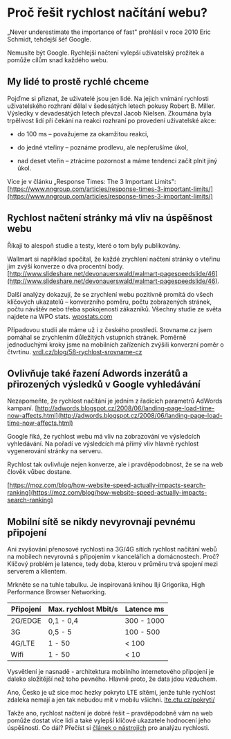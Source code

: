 # Proč řešit rychlost načítání webu?

„Never underestimate the importance of fast" prohlásil v roce 2010 Eric Schmidt, tehdejší šéf Google.

Nemusíte být Google. Rychlejší načtení vylepší uživatelský prožitek a pomůže cílům snad každého webu.

## My lidé to prostě rychlé chceme

Pojďme si přiznat, že uživatelé jsou jen lidé. Na jejich vnímání rychlosti uživatelského rozhraní dělal v šedesátých letech pokusy Robert B. Miller. Výsledky v devadesátých letech převzal Jacob Nielsen. Zkoumána byla trpělivost lidí při čekání na reakci rozhraní po provedení uživatelské akce:

* do 100 ms – považujeme za okamžitou reakci,

* do jedné vteřiny – poznáme prodlevu, ale nepřerušíme úkol,

* nad deset vteřin – ztrácíme pozornost a máme tendenci začít plnit jiný úkol.

Více je v článku „Response Times: The 3 Important Limits": [https://www.nngroup.com/articles/response-times-3-important-limits/](https://www.nngroup.com/articles/response-times-3-important-limits/)

## Rychlost načtení stránky má vliv na úspěšnost webu

Říkají to alespoň studie a testy, které o tom byly publikovány.

Wallmart si například spočítal, že každé zrychlení načtení stránky o vteřinu jim zvýší konverze o dva procentní body. [http://www.slideshare.net/devonauerswald/walmart-pagespeedslide/46](http://www.slideshare.net/devonauerswald/walmart-pagespeedslide/46).

Další analýzy dokazují, že se zrychlení webu pozitivně promítá do všech klíčových ukazatelů – konverzního poměru, počtu zobrazených stránek, počtu návštěv nebo třeba spokojenosti zákazníků. Všechny studie ze světa najdete na WPO stats. [wpostats.com](https://wpostats.com/)

 

Případovou studii ale máme už i z českého prostředí. Srovname.cz jsem pomáhal se zrychlením důležitých vstupních stránek. Poměrně jednoduchými kroky jsme na mobilních zařízeních zvýšili konverzní poměr o čtvrtinu. [vrdl.cz/blog/58-rychlost-srovname-cz](http://www.vzhurudolu.cz/blog/58-rychlost-srovname-cz)

## Ovlivňuje také řazení Adwords inzerátů a přirozených výsledků v Google vyhledávání

Nezapomeňte, že rychlost načítání je jedním z řadících parametrů AdWords kampaní. [http://adwords.blogspot.cz/2008/06/landing-page-load-time-now-affects.html](http://adwords.blogspot.cz/2008/06/landing-page-load-time-now-affects.html)

Google říká, že rychlost webu má vliv na zobrazování ve výsledcích vyhledávání. Na pořadí ve výsledcích má přímý vliv hlavně rychlost vygenerování stránky na serveru.

Rychlost tak ovlivňuje nejen konverze, ale i pravděpodobnost, že se na web člověk vůbec dostane.

[https://moz.com/blog/how-website-speed-actually-impacts-search-ranking](https://moz.com/blog/how-website-speed-actually-impacts-search-ranking)

## Mobilní sítě se nikdy nevyrovnají pevnému připojení

Ani zvyšování přenosové rychlosti na 3G/4G sítích rychlost načítání webů na mobilech nevyrovná s připojením v kancelářích a domácnostech. Proč? Klíčový problém je latence, tedy doba, kterou v průměru trvá spojení mezi serverem a klientem.

Mrkněte se na tuhle tabulku. Je inspirovaná knihou Ilji Grigorika, High Performance Browser Networking.

Připojení | Max. rychlost Mbit/s |  Latence ms
------------ | ------------------------ | --------------
2G/EDGE  |  0,1 - 0,4  |  300 - 1000
3G  |   0,5 - 5  |  100 - 500
4G/LTE  |   1 - 50  |   < 100
Wifi  |   1 - 50  |   < 10

Vysvětlení je nasnadě - architektura mobilního internetového připojení je daleko složitější než toho pevného. Hlavně proto, že data jdou vzduchem.

Ano, Česko je už sice moc hezky pokryto LTE sítěmi, jenže tuhle rychlost zdaleka nemají a jen tak nebudou mít v mobilu všichni. [lte.ctu.cz/pokryti/](http://lte.ctu.cz/pokryti/)

Takže ano, rychlost načtení je dobré řešit – pravděpodobně vám na web pomůže dostat více lidí a také vylepší klíčové ukazatele hodnocení jeho úspěšnosti. Co dál? Přečíst si [článek o nástrojích](http://www.vzhurudolu.cz/prirucka/rychlost-nastroje) pro analýzu rychlosti.
